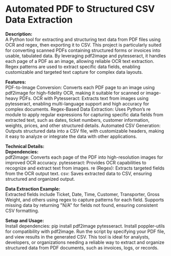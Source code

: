 # Automated PDF to Structured CSV Data Extraction

**Description:** <br>
A Python tool for extracting and structuring text data from PDF files using OCR and regex, then exporting it to CSV. This project is particularly suited for converting scanned PDFs containing structured forms or invoices into usable, tabulated data. By leveraging pdf2image and pytesseract, it handles each page of a PDF as an image, allowing reliable OCR text extraction. Regex patterns are used to extract specific data fields, enabling customizable and targeted text capture for complex data layouts.

**Features:** <br>
PDF-to-Image Conversion: Converts each PDF page to an image using pdf2image for high-fidelity OCR, making it suitable for scanned or image-heavy PDFs.
OCR with Pytesseract: Extracts text from images using pytesseract, enabling multi-language support and high accuracy for complex documents.
Regex-Based Data Extraction: Uses Python’s re module to apply regular expressions for capturing specific data fields from extracted text, such as dates, ticket numbers, customer information, weights, prices, and other structured details.
Automated CSV Generation: Outputs structured data into a CSV file, with customizable headers, making it easy to analyze or integrate the data with other applications.

**Technical Details:** <br>
**Dependencies:** <br>
pdf2image: Converts each page of the PDF into high-resolution images for improved OCR accuracy.
pytesseract: Provides OCR capabilities to recognize and extract text from images.
re (Regex): Extracts targeted fields from the OCR output text.
csv: Saves extracted data to CSV, ensuring structured and organized output.

**Data Extraction Example:** <br>
Extracted fields include Ticket, Date, Time, Customer, Transporter, Gross Weight, and others using regex to capture patterns for each field.
Supports missing data by returning "N/A" for fields not found, ensuring consistent CSV formatting.

**Setup and Usage:** <br>
Install dependencies: pip install pdf2image pytesseract.
Install poppler-utils for compatibility with pdf2image.
Run the script by specifying your PDF file, and view results in the generated CSV.
This tool is ideal for analysts, developers, or organizations needing a reliable way to extract and organize structured data from PDF documents, such as invoices, logs, or records.

